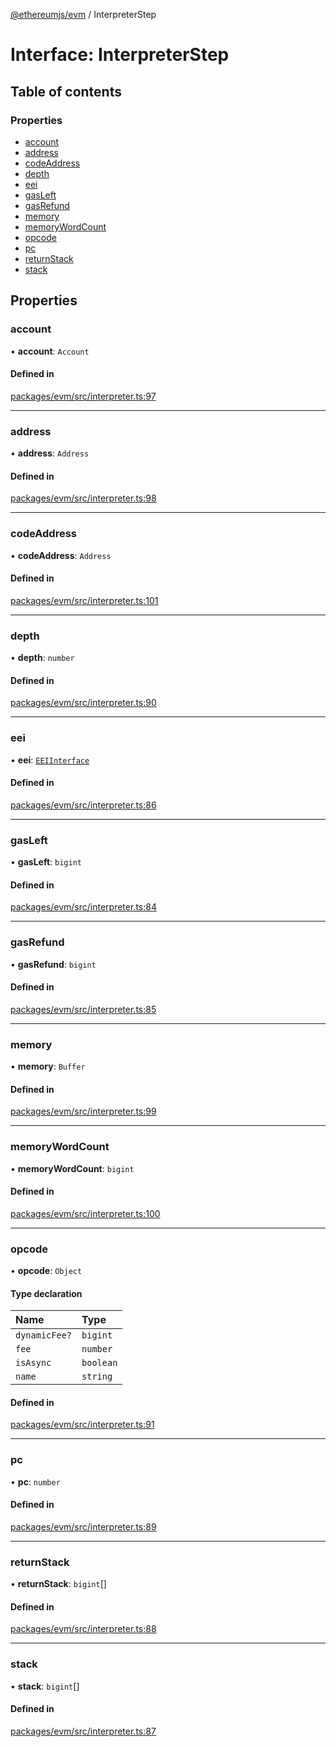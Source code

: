 [@ethereumjs/evm](../README.md) / InterpreterStep

# Interface: InterpreterStep

## Table of contents

### Properties

- [account](InterpreterStep.md#account)
- [address](InterpreterStep.md#address)
- [codeAddress](InterpreterStep.md#codeaddress)
- [depth](InterpreterStep.md#depth)
- [eei](InterpreterStep.md#eei)
- [gasLeft](InterpreterStep.md#gasleft)
- [gasRefund](InterpreterStep.md#gasrefund)
- [memory](InterpreterStep.md#memory)
- [memoryWordCount](InterpreterStep.md#memorywordcount)
- [opcode](InterpreterStep.md#opcode)
- [pc](InterpreterStep.md#pc)
- [returnStack](InterpreterStep.md#returnstack)
- [stack](InterpreterStep.md#stack)

## Properties

### account

• **account**: `Account`

#### Defined in

[packages/evm/src/interpreter.ts:97](https://github.com/ethereumjs/ethereumjs-monorepo/blob/master/packages/evm/src/interpreter.ts#L97)

___

### address

• **address**: `Address`

#### Defined in

[packages/evm/src/interpreter.ts:98](https://github.com/ethereumjs/ethereumjs-monorepo/blob/master/packages/evm/src/interpreter.ts#L98)

___

### codeAddress

• **codeAddress**: `Address`

#### Defined in

[packages/evm/src/interpreter.ts:101](https://github.com/ethereumjs/ethereumjs-monorepo/blob/master/packages/evm/src/interpreter.ts#L101)

___

### depth

• **depth**: `number`

#### Defined in

[packages/evm/src/interpreter.ts:90](https://github.com/ethereumjs/ethereumjs-monorepo/blob/master/packages/evm/src/interpreter.ts#L90)

___

### eei

• **eei**: [`EEIInterface`](EEIInterface.md)

#### Defined in

[packages/evm/src/interpreter.ts:86](https://github.com/ethereumjs/ethereumjs-monorepo/blob/master/packages/evm/src/interpreter.ts#L86)

___

### gasLeft

• **gasLeft**: `bigint`

#### Defined in

[packages/evm/src/interpreter.ts:84](https://github.com/ethereumjs/ethereumjs-monorepo/blob/master/packages/evm/src/interpreter.ts#L84)

___

### gasRefund

• **gasRefund**: `bigint`

#### Defined in

[packages/evm/src/interpreter.ts:85](https://github.com/ethereumjs/ethereumjs-monorepo/blob/master/packages/evm/src/interpreter.ts#L85)

___

### memory

• **memory**: `Buffer`

#### Defined in

[packages/evm/src/interpreter.ts:99](https://github.com/ethereumjs/ethereumjs-monorepo/blob/master/packages/evm/src/interpreter.ts#L99)

___

### memoryWordCount

• **memoryWordCount**: `bigint`

#### Defined in

[packages/evm/src/interpreter.ts:100](https://github.com/ethereumjs/ethereumjs-monorepo/blob/master/packages/evm/src/interpreter.ts#L100)

___

### opcode

• **opcode**: `Object`

#### Type declaration

| Name | Type |
| :------ | :------ |
| `dynamicFee?` | `bigint` |
| `fee` | `number` |
| `isAsync` | `boolean` |
| `name` | `string` |

#### Defined in

[packages/evm/src/interpreter.ts:91](https://github.com/ethereumjs/ethereumjs-monorepo/blob/master/packages/evm/src/interpreter.ts#L91)

___

### pc

• **pc**: `number`

#### Defined in

[packages/evm/src/interpreter.ts:89](https://github.com/ethereumjs/ethereumjs-monorepo/blob/master/packages/evm/src/interpreter.ts#L89)

___

### returnStack

• **returnStack**: `bigint`[]

#### Defined in

[packages/evm/src/interpreter.ts:88](https://github.com/ethereumjs/ethereumjs-monorepo/blob/master/packages/evm/src/interpreter.ts#L88)

___

### stack

• **stack**: `bigint`[]

#### Defined in

[packages/evm/src/interpreter.ts:87](https://github.com/ethereumjs/ethereumjs-monorepo/blob/master/packages/evm/src/interpreter.ts#L87)

